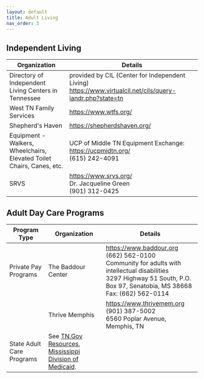 ```yaml
---
layout: default
title: Adult Living
nav_order: 3
---
```

## Independent Living

| Organization | Details |
|---|---|
| Directory of Independent Living Centers in Tennessee | provided by CIL (Center for Independent Living) <https://www.virtualcil.net/cils/query-iandr.php?state=tn> |
| West TN Family Services | <https://www.wtfs.org/> |
| Shepherd's Haven | <https://shepherdshaven.org/> |
| Equipment - Walkers, Wheelchairs, Elevated Toilet Chairs, Canes, etc. | UCP of Middle TN Equipment Exchange: <https://ucpmidtn.org/><br>(615) 242-4091 |
| SRVS | <https://www.srvs.org/><br>Dr. Jacqueline Green<br>(901) 312-0425 |

## Adult Day Care Programs

| Program Type | Organization | Details |
|---|---|---|
| Private Pay Programs | The Baddour Center | <https://www.baddour.org><br>(662) 562-0100<br>Community for adults with intellectual disabilities<br>3297 Highway 51 South, P.O. Box 97, Senatobia, MS 38668<br>Fax: (662) 562-0114 |
| | Thrive Memphis | <https://www.thrivemem.org><br>(901) 387-5002<br>6560 Poplar Avenue, Memphis, TN |
| State Adult Care Programs | See [TN.Gov Resources](Government%20Resources/TN.Gov%20Resources.md), [Mississippi Division of Medicaid](Government%20Resources/Mississippi%20Division%20of%20Medicaid.md). | |
